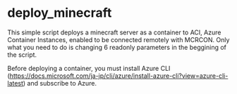 # deploy_minecraft

This simple script deploys a minecraft server as a container to ACI, Azure Container Instances, enabled to be connected remotely with MCRCON.
Only what you need to do is changing 6 readonly parameters in the beggining of the script.

Before deploying a container, you must install Azure CLI (https://docs.microsoft.com/ja-jp/cli/azure/install-azure-cli?view=azure-cli-latest) and subscribe to Azure.
